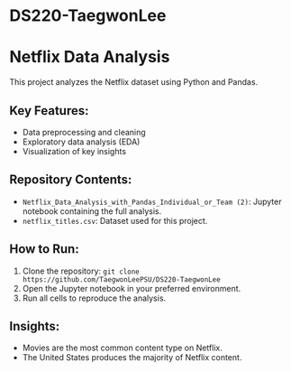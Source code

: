 # DS220-TaegwonLee

# Netflix Data Analysis
This project analyzes the Netflix dataset using Python and Pandas. 

## Key Features:
- Data preprocessing and cleaning
- Exploratory data analysis (EDA)
- Visualization of key insights

## Repository Contents:
- `Netflix_Data_Analysis_with_Pandas_Individual_or_Team (2)`: Jupyter notebook containing the full analysis.
- `netflix_titles.csv`: Dataset used for this project.

## How to Run:
1. Clone the repository: `git clone https://github.com/TaegwonLeePSU/DS220-TaegwonLee`
2. Open the Jupyter notebook in your preferred environment.
3. Run all cells to reproduce the analysis.

## Insights:
- Movies are the most common content type on Netflix.
- The United States produces the majority of Netflix content.
